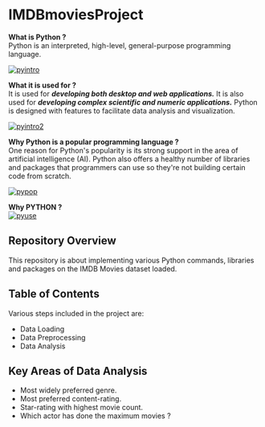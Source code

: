 # IMDBmoviesProject

__What is Python ?__<br>
Python is an interpreted, high-level, general-purpose programming language.

[![pyintro](https://raw.githubusercontent.com/BhaktiPrabhakar/IMDBMovies/master/images/pyintro.jpg "pyintro")](https://raw.githubusercontent.com/BhaktiPrabhakar/IMDBMovies/master/images/pyintro.jpg "pyintro")

__What it is used for ?__<br>
It is used for ___developing both desktop and web applications.___ It is also used for ___developing complex scientific and numeric applications.___ Python is designed with features to facilitate data analysis and visualization.

[![pyintro2](https://raw.githubusercontent.com/BhaktiPrabhakar/IMDBMovies/master/images/pyintro2.jpg "pyintro2")](https://raw.githubusercontent.com/BhaktiPrabhakar/IMDBMovies/master/images/pyintro2.jpg "pyintro2")

__Why Python is a popular programming language ?__<br>
One reason for Python's popularity is its strong support in the area of artificial intelligence (AI). Python also offers a healthy number of libraries and packages that programmers can use so they're not building certain code from scratch.

[![pypop](https://raw.githubusercontent.com/BhaktiPrabhakar/IMDBMovies/master/images/pypop.png "pypop")](https://raw.githubusercontent.com/BhaktiPrabhakar/IMDBMovies/master/images/pypop.png "pypop")

__Why PYTHON ?__<br>
[![pyuse](https://raw.githubusercontent.com/BhaktiPrabhakar/IMDBMovies/master/images/pyuse.jpg "pyuse")](https://raw.githubusercontent.com/BhaktiPrabhakar/IMDBMovies/master/images/pyuse.jpg "pyuse")

## Repository Overview
This repository is about implementing various Python commands, libraries and packages on the IMDB Movies dataset loaded.

## Table of Contents<br>
Various steps included in the project are:
- Data Loading
- Data Preprocessing<br>
- Data Analysis<br>

## Key Areas of Data Analysis<br>
- Most widely preferred genre.
- Most preferred content-rating.<br>
- Star-rating with highest movie count.<br>
- Which actor has done the maximum movies ?<br>


